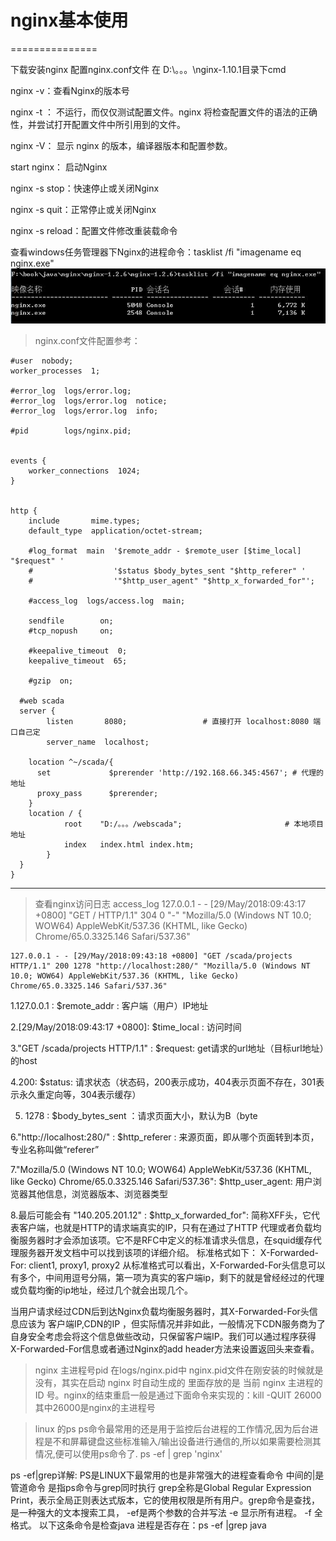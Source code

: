 # nginx基本使用
===============

下载安装nginx
配置nginx.conf文件
在 D:\。。。\nginx-1.10.1目录下cmd

nginx -v：查看Nginx的版本号

nginx -t ： 不运行，而仅仅测试配置文件。nginx 将检查配置文件的语法的正确性，并尝试打开配置文件中所引用到的文件。

nginx -V： 显示 nginx 的版本，编译器版本和配置参数。

start nginx： 启动Nginx

nginx -s stop：快速停止或关闭Nginx

nginx -s quit：正常停止或关闭Nginx

nginx -s reload：配置文件修改重装载命令

查看windows任务管理器下Nginx的进程命令：tasklist /fi "imagename eq nginx.exe"
![Image text](img/nginx.jpg)


> nginx.conf文件配置参考：

    #user  nobody;
    worker_processes  1;

    #error_log  logs/error.log;
    #error_log  logs/error.log  notice;
    #error_log  logs/error.log  info;

    #pid        logs/nginx.pid;


    events {
        worker_connections  1024;
    }


    http {
        include       mime.types;
        default_type  application/octet-stream;

        #log_format  main  '$remote_addr - $remote_user [$time_local] "$request" '
        #                  '$status $body_bytes_sent "$http_referer" '
        #                  '"$http_user_agent" "$http_x_forwarded_for"';

        #access_log  logs/access.log  main;

        sendfile        on;
        #tcp_nopush     on;

        #keepalive_timeout  0;
        keepalive_timeout  65;

        #gzip  on;
      
      #web scada
      server {
            listen       8080;                 # 直接打开 localhost:8080 端口自己定
            server_name  localhost;
        
        location ^~/scada/{
          set             $prerender 'http://192.168.66.345:4567'; # 代理的地址
          proxy_pass      $prerender;
        }
        location / {
                root    "D:/。。。/webscada";                       # 本地项目地址
                index   index.html index.htm; 
            }
      }
    }
--------------------------------
> 查看nginx访问日志 access_log 
    127.0.0.1 - - [29/May/2018:09:43:17 +0800] "GET / HTTP/1.1" 304 0 "-" "Mozilla/5.0 (Windows NT 10.0; WOW64) AppleWebKit/537.36 (KHTML, like Gecko) Chrome/65.0.3325.146 Safari/537.36"

    127.0.0.1 - - [29/May/2018:09:43:18 +0800] "GET /scada/projects HTTP/1.1" 200 1278 "http://localhost:280/" "Mozilla/5.0 (Windows NT 10.0; WOW64) AppleWebKit/537.36 (KHTML, like Gecko) Chrome/65.0.3325.146 Safari/537.36"

1.127.0.0.1 : 
$remote_addr : 客户端（用户）IP地址 

2.[29/May/2018:09:43:17 +0800]: 
$time_local : 访问时间

3."GET /scada/projects HTTP/1.1"  :
$request: get请求的url地址（目标url地址）的host

4.200:
$status: 请求状态（状态码，200表示成功，404表示页面不存在，301表示永久重定向等，304表示缓存）

5. 1278 :
$body_bytes_sent ：请求页面大小，默认为B（byte

6."http://localhost:280/" :
$http_referer : 来源页面，即从哪个页面转到本页，专业名称叫做“referer”

7."Mozilla/5.0 (Windows NT 10.0; WOW64) AppleWebKit/537.36 (KHTML, like Gecko) Chrome/65.0.3325.146 Safari/537.36":
$http_user_agent: 用户浏览器其他信息，浏览器版本、浏览器类型

8.最后可能会有 "140.205.201.12" :
$http_x_forwarded_for": 简称XFF头，它代表客户端，也就是HTTP的请求端真实的IP，只有在通过了HTTP 代理或者负载均衡服务器时才会添加该项。它不是RFC中定义的标准请求头信息，在squid缓存代理服务器开发文档中可以找到该项的详细介绍。
标准格式如下：
X-Forwarded-For: client1, proxy1, proxy2
从标准格式可以看出，X-Forwarded-For头信息可以有多个，中间用逗号分隔，第一项为真实的客户端ip，剩下的就是曾经经过的代理或负载均衡的ip地址，经过几个就会出现几个。

当用户请求经过CDN后到达Nginx负载均衡服务器时，其X-Forwarded-For头信息应该为 客户端IP,CDN的IP ，但实际情况并非如此，一般情况下CDN服务商为了自身安全考虑会将这个信息做些改动，只保留客户端IP。我们可以通过程序获得X-Forwarded-For信息或者通过Nginx的add header方法来设置返回头来查看。

> nginx 主进程号pid 在logs/nginx.pid中
nginx.pid文件在刚安装的时候就是没有，其实在启动 nginx 时自动生成的 里面存放的是 当前 nginx 主进程的 ID 号。nginx的结束重启一般是通过下面命令来实现的：kill -QUIT 26000 其中26000是nginx的主进程号

> linux 的ps
ps命令最常用的还是用于监控后台进程的工作情况,因为后台进程是不和屏幕键盘这些标准输入/输出设备进行通信的,所以如果需要检测其情况,便可以使用ps命令了.
ps -ef | grep 'nginx'

ps -ef|grep详解:
PS是LINUX下最常用的也是非常强大的进程查看命令
中间的|是管道命令 是指ps命令与grep同时执行
grep全称是Global Regular Expression Print，表示全局正则表达式版本，它的使用权限是所有用户。grep命令是查找，是一种强大的文本搜索工具，
-ef是两个参数的合并写法
-e 显示所有进程。
-f 全格式。
以下这条命令是检查java 进程是否存在：ps -ef |grep java